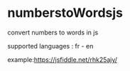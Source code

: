 # numberstoWordsjs
convert numbers to words in js 

supported languages : fr - en

example:https://jsfiddle.net/rhk25ajy/
